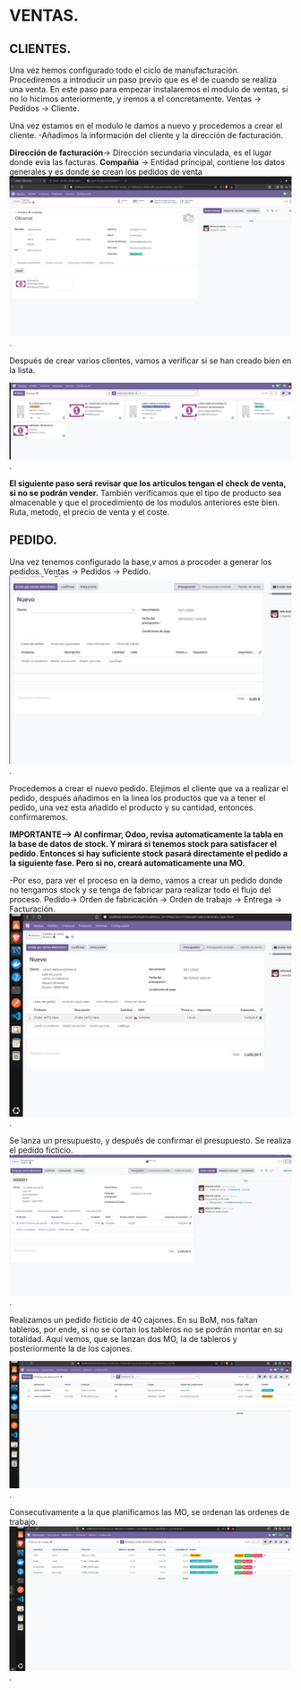 # VENTAS.

## CLIENTES.

Una vez hemos configurado todo el ciclo de manufacturación. Procediremos a introducir un paso previo que es el de cuando se realiza una venta. En este paso para empezar instalaremos el modulo de ventas, si no lo hicimos anteriormente, y iremos a el concretamente. Ventas -> Pedidos -> Cliente.

Una vez estamos en el modulo le damos a nuevo y procedemos a crear el cliente.
-Añadimos la información del cliente y la dirección de facturación.

**Dirección de facturación**-> Dirección secundaria vinculada, es el lugar donde evia las facturas.
**Compañia** -> Entidad principal, contiene los datos generales y es donde se crean los pedidos de venta
![Captura paso 1](images/Crear.png).

Después de crear varios clientes, vamos a verificar si se han creado bien en la lista. 

![Captura paso 1](images/Lista.png).

**El siguiente paso será revisar que los articulos tengan el check de venta, si no se podrán vender.** También verificamos que el tipo de producto sea almacenable y que el procedimiento de los modulos anteriores este bien. Ruta, metodo, el precio de venta y el coste.

## PEDIDO.

Una vez tenemos configurado la base,v amos a procoder a generar los pedidos.
Ventas -> Pedidos -> Pedido.
![Captura paso 1](images/Crear-pedido.png).

Procedemos a crear el nuevo pedido. Elejimos el cliente que va a realizar el pedido, después añadimos en la linea los productos que va a tener el pedido, una vez esta añadido el producto y su cantidad, entonces confirmaremos.

**IMPORTANTE--> Al confirmar, Odoo, revisa automaticamente la tabla en la base de datos de stock. Y mirará si tenemos stock para satisfacer el pedido. Entonces si hay suficiente stock pasará directamente el pedido a la siguiente fase. Pero si no, creará automaticamente una MO.**

-Por eso, para ver el proceso en la demo, vamos a crear un pedido donde no tengamos stock y se tenga de fabricar para realizar todo el flujo del proceso. Pedido-> Orden de fabricación -> Orden de trabajo -> Entrega -> Facturación.
![Captura paso 1](images/Crear-pedido1.png).

Se lanza un presupuesto, y después de confirmar el presupuesto. Se realiza el pedido ficticio.
![Captura paso 1](images/presupuesto.png).

Realizamos un pedido ficticio de 40 cajones. En su BoM, nos faltan tableros, por ende, si no se cortan los tableros no se podrán montar en su totalidad. Aquí vemos, que se lanzan dos MO, la de tableros y posteriormente la de los cajones.

![Captura paso 1](images/MO.png).

Consecutivamente a la que planificamos las MO, se ordenan las ordenes de trabajo.
![Captura paso 1](images/MO-2.png).

